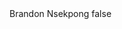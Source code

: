 <?xml version="1.0" encoding="UTF-8"?>
<CustomMetadata xmlns="http://soap.sforce.com/2006/04/metadata">
    <label>Brandon Nsekpong</label>
    <protected>false</protected>
</CustomMetadata>
